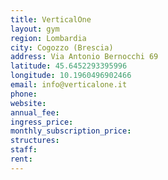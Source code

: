 ```yaml
---
title: VerticalOne
layout: gym
region: Lombardia
city: Cogozzo (Brescia)
address: Via Antonio Bernocchi 69
latitude: 45.6452293395996
longitude: 10.1960496902466
email: info@verticalone.it
phone: 
website: 
annual_fee: 
ingress_price: 
monthly_subscription_price: 
structures: 
staff: 
rent: 
---
```


